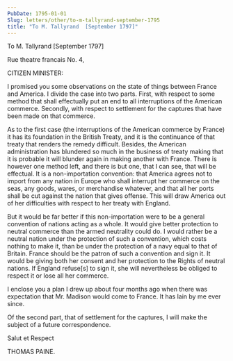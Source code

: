 ```yaml
---
PubDate: 1795-01-01
Slug: letters/other/to-m-tallyrand-september-1795
title: "To M. Tallyrand  [September 1797]"
---
```


   To M. Tallyrand  [September 1797]

   Rue theatre francais No. 4,

   CITIZEN MINISTER:

   I promised you some observations on the state of things between France and
   America. I divide the case into two parts. First, with respect to some
   method that shall effectually put an end to all interruptions of the
   American commerce. Secondly, with respect to settlement for the captures
   that have been made on that commerce.

   As to the first case (the interruptions of the American commerce by
   France) it has its foundation in the British Treaty, and it is the
   continuance of that treaty that renders the remedy difficult. Besides, the
   American administration has blundered so much in the business of treaty
   making that it is probable it will blunder again in making another with
   France. There is however one method left, and there is but one, that I can
   see, that will be effectual. It is a non-importation convention: that
   America agrees not to import from any nation in Europe who shall interrupt
   her commerce on the seas, any goods, wares, or merchandise whatever, and
   that all her ports shall be cut against the nation that gives offense.
   This will draw America out of her difficulties with respect to her treaty
   with England.

   But it would be far better if this non-importation were to be a general
   convention of nations acting as a whole. It would give better protection
   to neutral commerce than the armed neutrality could do. I would rather be
   a neutral nation under the protection of such a convention, which costs
   nothing to make it, than be under the protection of a navy equal to that
   of Britain. France should be the patron of such a convention and sign it.
   It would be giving both her consent and her protection to the Rights of
   neutral nations. If England refuse[s] to sign it, she will nevertheless be
   obliged to respect it or lose all her commerce.

   I enclose you a plan I drew up about four months ago when there was
   expectation that Mr. Madison would come to France. It has lain by me ever
   since.

   Of the second part, that of settlement for the captures, I will make the
   subject of a future correspondence.

   Salut et Respect

   THOMAS PAINE.

